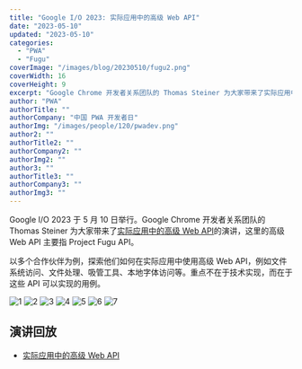 ```yaml
---
title: "Google I/O 2023: 实际应用中的高级 Web API"
date: "2023-05-10"
updated: "2023-05-10"
categories:
  - "PWA"
  - "Fugu"
coverImage: "/images/blog/20230510/fugu2.png"
coverWidth: 16
coverHeight: 9
excerpt: "Google Chrome 开发者关系团队的 Thomas Steiner 为大家带来了实际应用中的高级 Web API 的演讲，这里的高级 Web API 主要指 Project Fugu API。"
author: "PWA"
authorTitle: ""
authorCompany: "中国 PWA 开发者日"
authorImg: "/images/people/120/pwadev.png"
author2: ""
authorTitle2: ""
authorCompany2: ""
authorImg2: ""
author3: ""
authorTitle3: ""
authorCompany3: ""
authorImg3: ""
---
```


Google I/O 2023 于 5 月 10 日举行。Google Chrome 开发者关系团队的 Thomas Steiner 为大家带来了[实际应用中的高级 Web API](https://io.google/2023/program/e282fcf3-5eaf-44ae-99d0-11175ec2ccfc/)的演讲，这里的高级 Web API 主要指 Project Fugu API。
 
以多个合作伙伴为例，探索他们如何在实际应用中使用高级 Web API，例如文件系统访问、文件处理、吸管工具、本地字体访问等。重点不在于技术实现，而在于这些 API 可以实现的用例。

![1](/images/blog/20230510/fugu1.png)
![2](/images/blog/20230510/fugu2.png)
![3](/images/blog/20230510/fugu3.png)
![4](/images/blog/20230510/fugu4.png)
![5](/images/blog/20230510/fugu5.png)
![6](/images/blog/20230510/fugu6.png)
![7](/images/blog/20230510/fugu7.png)

## 演讲回放

- [实际应用中的高级 Web API](https://io.google/2023/program/e282fcf3-5eaf-44ae-99d0-11175ec2ccfc/)
